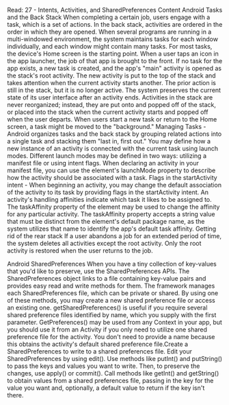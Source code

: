 Read: 27 - Intents, Activities, and SharedPreferences
Content
Android Tasks and the Back Stack
When completing a certain job, users engage with a task, which is a set of actions. In the back stack, activities are ordered in the order in which they are opened. When several programs are running in a multi-windowed environment, the system maintains tasks for each window individually, and each window might contain many tasks. For most tasks, the device's Home screen is the starting point. When a user taps an icon in the app launcher, the job of that app is brought to the front. If no task for the app exists, a new task is created, and the app's "main" activity is opened as the stack's root activity. The new activity is put to the top of the stack and takes attention when the current activity starts another. The prior action is still in the stack, but it is no longer active. The system preserves the current state of its user interface after an activity ends. Activities in the stack are never reorganized; instead, they are put onto and popped off of the stack, or placed into the stack when the current activity starts and popped off when the user departs. When users start a new task or return to the Home screen, a task might be moved to the "background." Managing Tasks - Android organizes tasks and the back stack by grouping related actions into a single task and stacking them "last in, first out." You may define how a new instance of an activity is connected with the current task using launch modes. Different launch modes may be defined in two ways: utilizing a manifest file or using intent flags. When declaring an activity in your manifest file, you can use the element's launchMode property to describe how the activity should be associated with a task. Flags in the startActivity intent - When beginning an activity, you may change the default association of the activity to its task by providing flags in the startActivity intent. An activity's handling affinities indicate which task it likes to be assigned to. The taskAffinity property of the element may be used to change the affinity for any particular activity. The taskAffinity property accepts a string value that must be distinct from the element's default package name, as the system utilizes that name to identify the app's default task affinity. Getting rid of the rear stack If a user abandons a job for an extended period of time, the system deletes all activities except the root activity. Only the root activity is restored when the user returns to the job.

Android SharedPreferences
When you have a tiny collection of key-values that you'd like to preserve, use the SharedPreferences APIs. The SharedPreferences object links to a file containing key-value pairs and provides easy read and write methods for them. The framework manages each SharedPreferences file, which can be private or shared. By using one of these methods, you may create a new shared preference file or access an existing one. getSharedPreferences() is useful if you require several shared preference files identified by name, which you supply with the first parameter. GetPreferences() may be used from any Context in your app, but you should use it from an Activity if you only need to utilize one shared preference file for the activity. You don't need to provide a name because this obtains the activity's default shared preference file.Create a SharedPreferences to write to a shared preferences file. Edit your SharedPreferences by using edit(). Use methods like putInt() and putString() to pass the keys and values you want to write. Then, to preserve the changes, use apply() or commit(). Call methods like getInt() and getString() to obtain values from a shared preferences file, passing in the key for the value you want and, optionally, a default value to return if the key isn't there.
